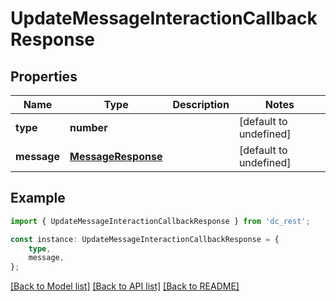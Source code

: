 # UpdateMessageInteractionCallbackResponse


## Properties

Name | Type | Description | Notes
------------ | ------------- | ------------- | -------------
**type** | **number** |  | [default to undefined]
**message** | [**MessageResponse**](MessageResponse.md) |  | [default to undefined]

## Example

```typescript
import { UpdateMessageInteractionCallbackResponse } from 'dc_rest';

const instance: UpdateMessageInteractionCallbackResponse = {
    type,
    message,
};
```

[[Back to Model list]](../README.md#documentation-for-models) [[Back to API list]](../README.md#documentation-for-api-endpoints) [[Back to README]](../README.md)
